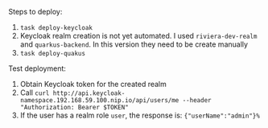 Steps to deploy:

1. `task deploy-keycloak`
2. Keycloak realm creation is not yet automated. I used `riviera-dev-realm` and `quarkus-backend`. In this version they need to be create manually
3. `task deploy-quakus`

Test deployment:
1. Obtain Keycloak token for the created realm
2. Call `curl http://api.keycloak-namespace.192.168.59.100.nip.io/api/users/me --header "Authorization: Bearer $TOKEN"` 
3. If the user has a realm role `user`, the response is: `{"userName":"admin"}%`
